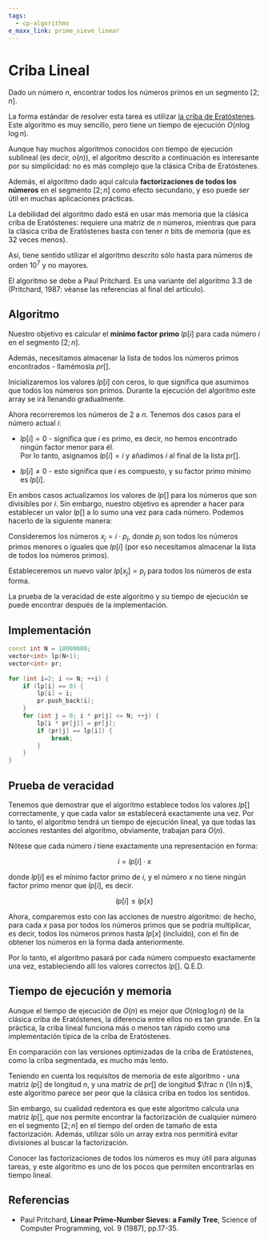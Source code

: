 ```yaml
---
tags:
  - cp-algorithms
e_maxx_link: prime_sieve_linear
---
```


# Criba Lineal

Dado un número $n$, encontrar todos los números primos en un segmento $[2;n]$.

La forma estándar de resolver esta tarea es utilizar [la criba de Eratóstenes](criba_eratosthenes). Este algoritmo es muy sencillo, pero tiene un tiempo de ejecución $O(n \log \log n)$.

Aunque hay muchos algoritmos conocidos con tiempo de ejecución sublineal (es decir, $o(n)$), el algoritmo descrito a continuación es interesante por su simplicidad: no es más complejo que la clásica Criba de Eratóstenes.

Además, el algoritmo dado aquí calcula **factorizaciones de todos los números** en el segmento $[2; n]$ como efecto secundario, y eso puede ser útil en muchas aplicaciones prácticas.

La debilidad del algoritmo dado está en usar más memoria que la clásica criba de Eratóstenes: requiere una matriz de $n$ números, mientras que para la clásica criba de Eratóstenes basta con tener $n$ bits de memoria (que es 32 veces menos).

Así, tiene sentido utilizar el algoritmo descrito sólo hasta para números de orden $10^7$ y no mayores.

El algoritmo se debe a Paul Pritchard. Es una variante del algoritmo 3.3 de (Pritchard, 1987: véanse las referencias al final del artículo).

## Algoritmo

Nuestro objetivo es calcular el **mínimo factor primo** $lp [i]$ para cada número $i$ en el segmento $[2; n]$.

Además, necesitamos almacenar la lista de todos los números primos encontrados - llamémosla $pr []$.

Inicializaremos los valores $lp[i]$ con ceros, lo que significa que asumimos que todos los números son primos. Durante la ejecución del algoritmo este array se irá llenando gradualmente.

Ahora recorreremos los números de 2 a $n$. Tenemos dos casos para el número actual $i$:

- $lp[i] = 0$ - significa que $i$ es primo, es decir, no hemos encontrado ningún factor menor para él.  
  Por lo tanto, asignamos $lp[i] = i$ y añadimos $i$ al final de la lista $pr[]$.

- $lp[i] \neq 0$ - esto significa que $i$ es compuesto, y su factor primo mínimo es $lp[i]$.

En ambos casos actualizamos los valores de $lp[]$ para los números que son divisibles por $i$. Sin embargo, nuestro objetivo es aprender a hacer para establecer un valor $lp []$ a lo sumo una vez para cada número. Podemos hacerlo de la siguiente manera:

Consideremos los números $x_j = i \cdot p_j$, donde $p_j$ son todos los números primos menores o iguales que $lp [i]$ (por eso necesitamos almacenar la lista de todos los números primos).

Estableceremos un nuevo valor $lp[x_j] = p_j$ para todos los números de esta forma.

La prueba de la veracidad de este algoritmo y su tiempo de ejecución se puede encontrar después de la implementación.

## Implementación

```cpp
const int N = 10000000;
vector<int> lp(N+1);
vector<int> pr;
 
for (int i=2; i <= N; ++i) {
	if (lp[i] == 0) {
		lp[i] = i;
		pr.push_back(i);
	}
	for (int j = 0; i * pr[j] <= N; ++j) {
		lp[i * pr[j]] = pr[j];
		if (pr[j] == lp[i]) {
			break;
		}
	}
}
```

## Prueba de veracidad

Tenemos que demostrar que el algoritmo establece todos los valores $lp []$ correctamente, y que cada valor se establecerá exactamente una vez. Por lo tanto, el algoritmo tendrá un tiempo de ejecución lineal, ya que todas las acciones restantes del algoritmo, obviamente, trabajan para $O (n)$.

Nótese que cada número $i$ tiene exactamente una representación en forma:

$$
i = lp [i] \cdot x
$$

donde $lp [i]$ es el mínimo factor primo de $i$, y el número $x$ no tiene ningún factor primo menor que $lp [i]$, es decir.

$$
lp [i] \le lp [x]
$$

Ahora, comparemos esto con las acciones de nuestro algoritmo: de hecho, para cada $x$ pasa por todos los números primos que se podría multiplicar, es decir, todos los números primos hasta $lp [x]$ (incluido), con el fin de obtener los números en la forma dada anteriormente.

Por lo tanto, el algoritmo pasará por cada número compuesto exactamente una vez, estableciendo allí los valores correctos $lp []$. Q.E.D.

## Tiempo de ejecución y memoria

Aunque el tiempo de ejecución de $O(n)$ es mejor que $O(n \log \log n)$ de la clásica criba de Eratóstenes, la diferencia entre ellos no es tan grande.
En la práctica, la criba lineal funciona más o menos tan rápido como una implementación típica de la criba de Eratóstenes.

En comparación con las versiones optimizadas de la criba de Eratóstenes, como la criba segmentada, es mucho más lento.

Teniendo en cuenta los requisitos de memoria de este algoritmo - una matriz $lp []$ de longitud $n$, y una matriz de $pr []$ de longitud $\frac n {\ln n}$, este algoritmo parece ser peor que la clásica criba en todos los sentidos.

Sin embargo, su cualidad redentora es que este algoritmo calcula una matriz $lp []$, que nos permite encontrar la factorización de cualquier número en el segmento $[2; n]$ en el tiempo del orden de tamaño de esta factorización. Además, utilizar sólo un array extra nos permitirá evitar divisiones al buscar la factorización.

Conocer las factorizaciones de todos los números es muy útil para algunas tareas, y este algoritmo es uno de los pocos que permiten encontrarlas en tiempo lineal.

## Referencias

- Paul Pritchard, **Linear Prime-Number Sieves: a Family Tree**, Science of Computer Programming, vol. 9 (1987), pp.17-35.
